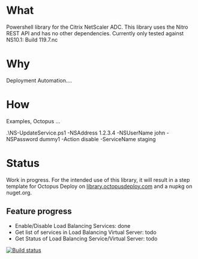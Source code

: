 # What #
Powershell library for the Citrix NetScaler ADC. This library uses the Nitro REST API and has no other dependencies. Currently only tested against NS10.1: Build 119.7.nc

# Why #
Deployment Automation....

# How #
Examples, Octopus ...

  .\NS-UpdateService.ps1 -NSAddress 1.2.3.4 -NSUserName john -NSPassword dummy1 -Action disable -ServiceName staging

# Status #
Work in progress. For the intended use of this library, it will result in a step template for Octopus Deploy on [library.octopusdeploy.com](http://library.octopusdeploy.com) and a nupkg on nuget.org.

## Feature progress ##
- Enable/Disable Load Balancing Services: done
- Get list of services in Load Balancing Virtual Server: todo
- Get Status of Load Balancing Service/Virtual Server: todo

[![Build status](https://ci.appveyor.com/api/projects/status/r60fxltqu1w0k6ar?svg=true)](https://ci.appveyor.com/project/jnus/netscalerpslib)
